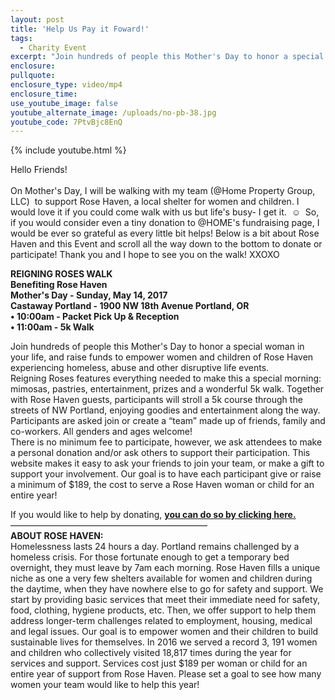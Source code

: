 ```yaml
---
layout: post
title: 'Help Us Pay it Foward!'
tags:
  - Charity Event
excerpt: "Join hundreds of people this Mother's Day to honor a special woman in your life, and raise funds to empower women and children of Rose Haven experiencing homeless, abuse and other disruptive life events."
enclosure:
pullquote:
enclosure_type: video/mp4
enclosure_time:
use_youtube_image: false
youtube_alternate_image: /uploads/no-pb-38.jpg
youtube_code: 7PtvBjc8EnQ
---
```



{% include youtube.html %}

Hello Friends!
<br>
<br>On Mother's Day, I will be walking with my team (@Home Property Group, LLC) &nbsp;to support Rose Haven, a local shelter for women and children. I would love it if you could come walk with us but life's busy- I get it. &nbsp;☺ &nbsp;So, if you would consider even a tiny donation to @HOME's fundraising page, I would be ever so grateful as every little bit helps! Below is a bit about Rose Haven and this Event and scroll all the way down to the bottom to donate or participate! Thank you and I hope to see you on the walk! XXOXO

**REIGNING ROSES WALK
<br>Benefiting Rose Haven
<br>Mother's Day - Sunday, May 14, 2017
<br>Castaway Portland - 1900 NW 18th Avenue Portland, OR
<br>• 10:00am - Packet Pick Up & Reception
<br>• 11:00am - 5k Walk**

Join hundreds of people this Mother's Day to honor a special woman in your life, and raise funds to empower women and children of Rose Haven experiencing homeless, abuse and other disruptive life events.
<br>Reigning Roses features everything needed to make this a special morning: mimosas, pastries, entertainment, prizes and a wonderful 5k walk. Together with Rose Haven guests, participants will stroll a 5k course through the streets of NW Portland, enjoying goodies and entertainment along the way. Participants are asked join or create a “team” made up of friends, family and co-workers. All genders and ages welcome!
<br>There is no minimum fee to participate, however, we ask attendees to make a personal donation and/or ask others to support their participation. This website makes it easy to ask your friends to join your team, or make a gift to support your involvement. Our goal is to have each participant give or raise a minimum of $189, the cost to serve a Rose Haven woman or child for an entire year!

If you would like to help by donating, [**you can do so by clicking here.**](https://www.crowdrise.com/athome-property-group?pc=fb-pc-code)
<br>——————————————————————–
<br>**ABOUT ROSE HAVEN:**
<br>Homelessness lasts 24 hours a day. Portland remains challenged by a homeless crisis. For those fortunate enough to get a temporary bed overnight, they must leave by 7am each morning. Rose Haven fills a unique niche as one a very few shelters available for women and children during the daytime, when they have nowhere else to go for safety and support. We start by providing basic services that meet their immediate need for safety, food, clothing, hygiene products, etc. Then, we offer support to help them address longer-term challenges related to employment, housing, medical and legal issues. Our goal is to empower women and their children to build sustainable lives for themselves. In 2016 we served a record 3, 191 women and children who collectively visited 18,817 times during the year for services and support. Services cost just $189 per woman or child for an entire year of support from Rose Haven. Please set a goal to see how many women your team would like to help this year!